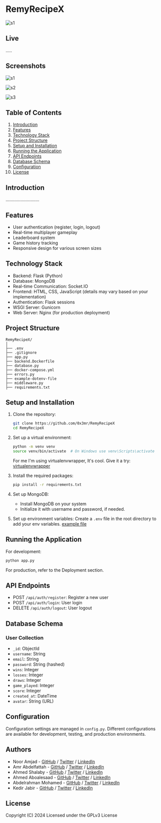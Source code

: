# RemyRecipeX

![s1](Client/src/assets/Images/Text_Logo.png)

## Live
.....


## Screenshots
![s1](.assets/s1.png)

![s2](.assets/s2.png)

![s3](.assets/s3.png)

## Table of Contents

1. [Introduction](#introduction)
2. [Features](#features)
3. [Technology Stack](#technology-stack)
4. [Project Structure](#project-structure)
5. [Setup and Installation](#setup-and-installation)
6. [Running the Application](#running-the-application)
7. [API Endpoints](#api-endpoints)
9. [Database Schema](#database-schema)
10. [Configuration](#configuration)
11. [License](#license)

## Introduction

...........................

## Features

- User authentication (register, login, logout)
- Real-time multiplayer gameplay
- Leaderboard system
- Game history tracking
- Responsive design for various screen sizes

## Technology Stack

- Backend: Flask (Python)
- Database: MongoDB
- Real-time Communication: Socket.IO
- Frontend: HTML, CSS, JavaScript (details may vary based on your implementation)
- Authentication: Flask sessions
- WSGI Server: Gunicorn
- Web Server: Nginx (for production deployment)

## Project Structure

```text
RemyRecipeX/
│
├── .env
├── .gitignore
├── app.py
├── backend.Dockerfile
├── database.py
├── docker-compose.yml
├── errors.py
├── example-dotenv-file
├── middleware.py
├── requirements.txt
```

## Setup and Installation

1. Clone the repository:

   ```sh
   git clone https://github.com/0x3mr/RemyRecipeX
   cd RemyRecipeX
   ```

2. Set up a virtual environment:

   ```sh
   python -m venv venv
   source venv/bin/activate  # On Windows use venv\Scripts\activate
   ```

   For me I'm using virtualenvwrapper, It's cool. Give it a try: [virtualenvwrapper](https://pypi.org/project/virtualenvwrapper/)

3. Install the required packages:

   ```sh
   pip install -r requirements.txt
   ```

4. Set up MongoDB:

   - Install MongoDB on your system
   - Initialize it with username and password, if needed.

5. Set up environment variables:
   Create a `.env` file in the root directory to add your env variables. [example file](./server/example-dotenv-file)

## Running the Application

For development:

```sh
python app.py
```


For production, refer to the Deployment section.

## API Endpoints

- POST `/api/auth/register`: Register a new user
- POST `/api/auth/login`: User login
- DELETE `/api/auth/logout`: User logout

## Database Schema

### User Collection

- `_id`: ObjectId
- `username`: String
- `email`: String
- `password`: String (hashed)
- `wins`: Integer
- `losses`: Integer
- `draws`: Integer
- `game_played`: Integer
- `score`: Integer
- `created_at`: DateTime
- `avatar`: String (URL)


## Configuration

Configuration settings are managed in `config.py`. Different configurations are available for development, testing, and production environments.

## Authors

- Noor Amjad - [GitHub](https://github.com/Justxd22) / [Twitter](https://twitter.com/_xd222) / [LinkedIn](https://www.linkedin.com/in/noor-amjad-xd)
- Amr Abdelfattah - [GitHub](https://github.com/0x3mr) / [Twitter](https://twitter.com/an0n_amr) / [LinkedIn](https://www.linkedin.com/in/amrabdelfattah/)
- Ahmed Shalaby - [GitHub](https://github.com/Madiocre) / [Twitter](https://twitter.com/Ahmed_K_Shalaby) / [LinkedIn](https://www.linkedin.com/in/ahmed-shalaby-31a03a235/)
- Ahmed Aboalesaad - [GitHub](https://github.com/Ahmed-Aboalasaad) / [Twitter](https://x.com/Aboalesaad_) / [LinkedIn](https://www.linkedin.com/in/ahmed-aboalesaad/)
- Abdelrahman Mohamed - [GitHub](https://github.com/hackerSa3edy) / [Twitter](https://x.com/hackersa3edy) / [LinkedIn](https://linkedin.com/abdelrahmanm0)
- Kedir Jabir - [GitHub](https://github.com/IbnuJabir) / [Twitter](https://x.com/Ibnu_J1) / [LinkedIn](https://www.linkedin.com/in/ibnu-jabir/)

## License

Copyright (C) 2024
Licensed under the GPLv3 License